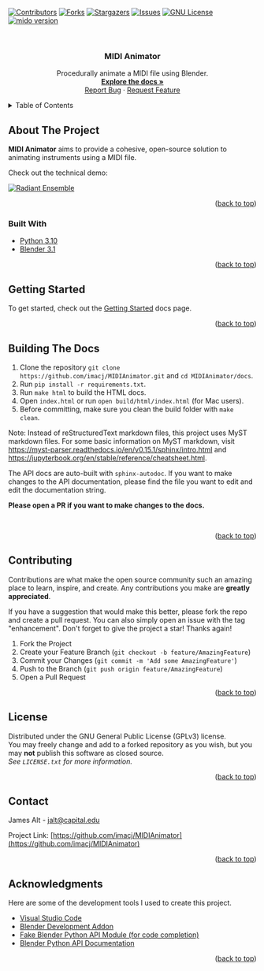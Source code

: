 <div id="top"></div>

<!-- PROJECT SHIELDS -->

[![Contributors][contributors-shield]][contributors-url]
[![Forks][forks-shield]][forks-url]
[![Stargazers][stars-shield]][stars-url]
[![Issues][issues-shield]][issues-url]
[![GNU License][license-shield]][license-url]
[![mido version][mido-shield]][mido-url]

<!-- PROJECT LOGO -->
<br />
<div align="center">
  <!--
  <a href="">
    <img src="" alt="Logo" width="80" height="80">
  </a>
  -->
  
  <h3 align="center">MIDI Animator</h3>

  <p align="center">
    Procedurally animate a MIDI file using Blender. 
    <br />
    <a href="https://midianimatordocs.readthedocs.io/en/latest/"><strong>Explore the docs »</strong></a>
    <br />
    <!-- <br />
    <a href="https://github.com/imacj/MIDIAnimator/">View Demo</a>
    · -->
    <a href="https://github.com/imacj/MIDIAnimator/issues">Report Bug</a>
    ·
    <a href="https://github.com/imacj/MIDIAnimator/issues">Request Feature</a>
  </p>
</div>

<!-- TABLE OF CONTENTS -->
<details>
  <summary>Table of Contents</summary>
  <ol>
    <li>
      <a href="#about-the-project">About The Project</a>
      <ul>
        <li><a href="#built-with">Built With</a></li>
      </ul>
    </li>
    <li><a href="#getting-started">Getting Started</a></li>
    <li><a href="#contributing">Contributing</a></li>
    <li><a href="#license">License</a></li>
    <li><a href="#contact">Contact</a></li>
    <li><a href="#acknowledgments">Acknowledgments</a></li>
  </ol>
</details>

<!-- ABOUT THE PROJECT -->

## About The Project

<!-- [![Product Name Screen Shot][product-screenshot]](https://example.com) -->

**MIDI Animator** aims to provide a cohesive, open-source solution to animating instruments using a MIDI file.

Check out the technical demo:

[![Radiant Ensemble](https://img.youtube.com/vi/hW_21_5kVK8/maxresdefault.jpg)](https://www.youtube.com/watch?v=hW_21_5kVK8 "Radiant Ensemble")

<p align="right">(<a href="#top">back to top</a>)</p>

### Built With

- [Python 3.10](https://python.org/)
- [Blender 3.1](https://www.blender.org/download/releases/3-1/)

<p align="right">(<a href="#top">back to top</a>)</p>

<!-- GETTING STARTED -->

## Getting Started

To get started, check out the [Getting Started](https://midianimatordocs.readthedocs.io/en/latest/usage.html) docs page.
<br>

<p align="right">(<a href="#top">back to top</a>)</p>

<!-- BUILDING THE DOCS  -->

## Building The Docs

1. Clone the repository `git clone https://github.com/imacj/MIDIAnimator.git` and `cd MIDIAnimator/docs`.
2. Run `pip install -r requirements.txt`.
3. Run `make html` to build the HTML docs.
4. Open `index.html` or run `open build/html/index.html` (for Mac users).
5. Before committing, make sure you clean the build folder with `make clean`.

Note: Instead of reStructuredText markdown files, this project uses MyST markdown files. For some basic information on MyST markdown, visit https://myst-parser.readthedocs.io/en/v0.15.1/sphinx/intro.html and https://jupyterbook.org/en/stable/reference/cheatsheet.html.

The API docs are auto-built with `sphinx-autodoc`. If you want to make changes to the API documentation, please find the file you want to edit and edit the documentation string.

**Please open a PR if you want to make changes to the docs.**
<!--

Useful commands:

for building (in docs dir)
make clean && make html

for opening built html
open build/html/index.html

-->
<br>

<p align="right">(<a href="#top">back to top</a>)</p>

<!-- CONTRIBUTING -->

## Contributing

Contributions are what make the open source community such an amazing place to learn, inspire, and create. Any contributions you make are **greatly appreciated**.

If you have a suggestion that would make this better, please fork the repo and create a pull request. You can also simply open an issue with the tag "enhancement".
Don't forget to give the project a star! Thanks again!

1. Fork the Project
2. Create your Feature Branch (`git checkout -b feature/AmazingFeature`)
3. Commit your Changes (`git commit -m 'Add some AmazingFeature'`)
4. Push to the Branch (`git push origin feature/AmazingFeature`)
5. Open a Pull Request

<p align="right">(<a href="#top">back to top</a>)</p>

<!-- LICENSE -->

## License

Distributed under the GNU General Public License (GPLv3) license. <br>
You may freely change and add to a forked repository as you wish, but you may **not** publish this software as closed source. <br>
_See `LICENSE.txt` for more information._<br>

<p align="right">(<a href="#top">back to top</a>)</p>

<!-- CONTACT -->

## Contact

James Alt - [jalt@capital.edu](mailto:jalt@capital.edu)

Project Link: [https://github.com/imacj/MIDIAnimator](https://github.com/imacj/MIDIAnimator)

<p align="right">(<a href="#top">back to top</a>)</p>

<!-- ACKNOWLEDGMENTS -->

## Acknowledgments

Here are some of the development tools I used to create this project.

- [Visual Studio Code](https://code.visualstudio.com)
- [Blender Development Addon](https://marketplace.visualstudio.com/items?itemName=JacquesLucke.blender-development)
- [Fake Blender Python API Module (for code completion)](https://github.com/nutti/fake-bpy-module)
- [Blender Python API Documentation](https://docs.blender.org/api/2.91/)

<p align="right">(<a href="#top">back to top</a>)</p>

<!-- MARKDOWN LINKS & IMAGES -->
<!-- https://www.markdownguide.org/basic-syntax/#reference-style-links -->

[mido-shield]: https://img.shields.io/pypi/v/mido?label=mido
[contributors-shield]: https://img.shields.io/github/contributors/imacj/MIDIAnimator.svg?style=flat
[contributors-url]: https://github.com/imacj/MIDIAnimator/graphs/contributors
[forks-shield]: https://img.shields.io/github/forks/imacj/MIDIAnimator.svg?style=flat
[mido-url]: https://pypi.org/project/mido/
[forks-url]: https://github.com/imacj/MIDIAnimator/network/members
[stars-shield]: https://img.shields.io/github/stars/imacj/MIDIAnimator.svg?style=flat
[stars-url]: https://github.com/imacj/MIDIAnimator/stargazers
[issues-shield]: https://img.shields.io/github/issues/imacj/MIDIAnimator.svg?style=flat
[issues-url]: https://github.com/imacj/MIDIAnimator/issues
[license-shield]: https://img.shields.io/github/license/imacj/MIDIAnimator.svg?style=flat
[license-url]: https://github.com/imacj/MIDIAnimator/blob/master/LICENSE.txt
[product-screenshot]: images/screenshot.png
